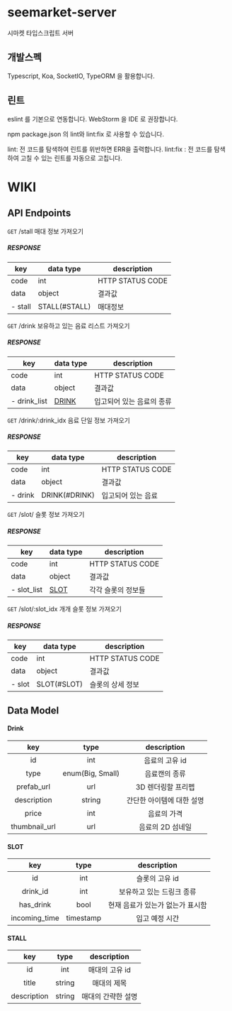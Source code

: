 # seemarket-server

시마켓 타입스크립트 서버

## 개발스펙
Typescript, Koa, SocketIO, TypeORM 을 활용합니다.

## 린트
eslint 를 기본으로 연동합니다.
WebStorm 을 IDE 로 권장합니다.

npm package.json 의 lint와 lint:fix 로 사용할 수 있습니다.

lint: 전 코드를 탐색하여 린트를 위반하면 ERR을 출력합니다.
lint:fix : 전 코드를 탐색하여 고칠 수 있는 린트를 자동으로 고칩니다.


# WIKI

## API Endpoints

`GET` /stall
매대 정보 가져오기
##### RESPONSE

key | data type | description
----|-----------|------------
code|int|HTTP STATUS CODE
data|object|결과값
- stall | STALL(#STALL) | 매대정보 |



`GET` /drink
보유하고 있는 음료 리스트 가져오기


##### RESPONSE

key | data type | description
----|-----------|------------
code|int|HTTP STATUS CODE
data|object|결과값
- drink_list | [DRINK](#DRINK) | 입고되어 있는 음료의 종류 |



`GET` /drink/:drink_idx
음료 단일 정보 가져오기

##### RESPONSE

key | data type | description
----|-----------|------------
code|int|HTTP STATUS CODE
data|object|결과값
- drink | DRINK(#DRINK) | 입고되어 있는 음료 |



`GET` /slot/
슬롯 정보 가져오기

##### RESPONSE

key | data type | description
----|-----------|------------
code|int|HTTP STATUS CODE
data|object|결과값
- slot_list | [SLOT](#SLOT) | 각각 슬롯의 정보들 |



`GET` /slot/:slot_idx
개개 슬롯 정보 가져오기

##### RESPONSE

key | data type | description
----|-----------|------------
code|int|HTTP STATUS CODE
data|object|결과값
- slot | SLOT(#SLOT) | 슬롯의 상세 정보|



## Data Model


#### Drink

| key | type | description |
| :-: | :-: | :-: 
| id | int | 음료의 고유 id | 
| type | enum(Big, Small) | 음료캔의 종류 |
| prefab_url | url | 3D 렌더링할 프리펩 | 
| description | string | 간단한 아이템에 대한 설명 |
| price | int | 음료의 가격 |
| thumbnail_url | url | 음료의 2D 섬네일 | 


#### SLOT

| key | type | description |
| :-: | :-: | :-: 
| id | int | 슬롯의 고유 id |
| drink_id | int | 보유하고 있는 드링크 종류 |
| has_drink | bool | 현재 음료가 있는가 없는가 표시함 |
| incoming_time | timestamp  | 입고 예정 시간 |


#### STALL

| key | type | description |
| :-: | :-: | :-: 
| id | int | 매대의 고유 id |
| title | string | 매대의 제목 |
| description | string | 매대의 간략한 설명 |
